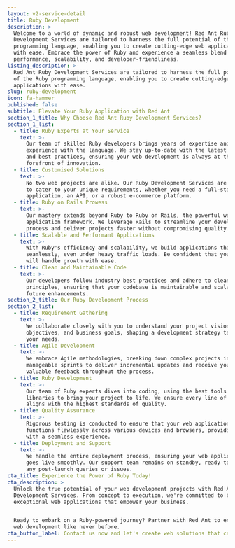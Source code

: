 ```yaml
---
layout: v2-service-detail
title: Ruby Development
description: >
  Welcome to a world of dynamic and robust web development! Red Ant Ruby
  Development Services are tailored to harness the full potential of the Ruby
  programming language, enabling you to create cutting-edge web applications
  with ease. Embrace the power of Ruby and experience a seamless blend of
  performance, scalability, and developer-friendliness.
listing_description: >-
  Red Ant Ruby Development Services are tailored to harness the full potential
  of the Ruby programming language, enabling you to create cutting-edge web
  applications with ease.
slug: ruby-development
icon: fa-hammer
published: false
subtitle: Elevate Your Ruby Application with Red Ant
section_1_title: Why Choose Red Ant Ruby Development Services?
section_1_list:
  - title: Ruby Experts at Your Service
    text: >-
      Our team of skilled Ruby developers brings years of expertise and hands-on
      experience with the language. We stay up-to-date with the latest trends
      and best practices, ensuring your web development is always at the
      forefront of innovation.
  - title: Customised Solutions
    text: >-
      No two web projects are alike. Our Ruby Development Services are designed
      to cater to your unique requirements, whether you need a full-stack web
      application, an API, or a robust e-commerce platform.
  - title: Ruby on Rails Prowess
    text: >-
      Our mastery extends beyond Ruby to Ruby on Rails, the powerful web
      application framework. We leverage Rails to streamline your development
      process and deliver projects faster without compromising quality.
  - title: Scalable and Performant Applications
    text: >-
      With Ruby's efficiency and scalability, we build applications that perform
      seamlessly, even under heavy traffic loads. Be confident that your web app
      will handle growth with ease.
  - title: Clean and Maintainable Code
    text: >-
      Our developers follow industry best practices and adhere to clean code
      principles, ensuring that your codebase is maintainable and scalable for
      future enhancements.
section_2_title: Our Ruby Development Process
section_2_list:
  - title: Requirement Gathering
    text: >-
      We collaborate closely with you to understand your project vision,
      objectives, and business goals, shaping a development strategy tailored to
      your needs.
  - title: Agile Development
    text: >-
      We embrace Agile methodologies, breaking down complex projects into
      manageable sprints to deliver incremental updates and receive your
      valuable feedback throughout the process.
  - title: Ruby Development
    text: >-
      Our team of Ruby experts dives into coding, using the best tools and
      libraries to bring your project to life. We ensure every line of code
      aligns with the highest standards of quality.
  - title: Quality Assurance
    text: >-
      Rigorous testing is conducted to ensure that your web application
      functions flawlessly across various devices and browsers, providing users
      with a seamless experience.
  - title: Deployment and Support
    text: >-
      We handle the entire deployment process, ensuring your web application
      goes live smoothly. Our support team remains on standby, ready to address
      any post-launch queries or issues.
cta_title: Experience the Power of Ruby Today!
cta_description: >
  Unlock the true potential of your web development projects with Red Ant Ruby
  Development Services. From concept to execution, we're committed to building
  exceptional web applications that empower your business.


  Ready to embark on a Ruby-powered journey? Partner with Red Ant to experience
  web development like never before.
cta_button_label: Contact us now and let's create web solutions that captivate and excel!
---
```












